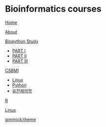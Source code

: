 # Bioinformatics courses

[Home](index.md)

[About](menu/intro.md)

[Biopython Study]()

  * [PART I](menu/biopython/part1.md)
  * [PART II](menu/biopython/part2.md)
  * [PART III](menu/biopython/part3.md)

[CSBMI]()

  * [Linux](menu/linux.md)
  * [Python](menu/python.md)
  * [유전체의학](menu/bioinformatics.md)

[R](r.md)

[Linux](linux.md)

[gimmick:theme](spacelab)
